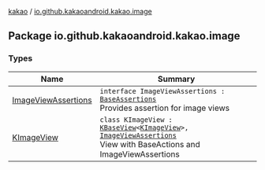 [kakao](../index.md) / [io.github.kakaoandroid.kakao.image](./index.md)

## Package io.github.kakaoandroid.kakao.image

### Types

| Name | Summary |
|---|---|
| [ImageViewAssertions](-image-view-assertions/index.md) | `interface ImageViewAssertions : `[`BaseAssertions`](../io.github.kakaoandroid.kakao.common.assertions/-base-assertions/index.md)<br>Provides assertion for image views |
| [KImageView](-k-image-view/index.md) | `class KImageView : `[`KBaseView`](../io.github.kakaoandroid.kakao.common.views/-k-base-view/index.md)`<`[`KImageView`](-k-image-view/index.md)`>, `[`ImageViewAssertions`](-image-view-assertions/index.md)<br>View with BaseActions and ImageViewAssertions |
